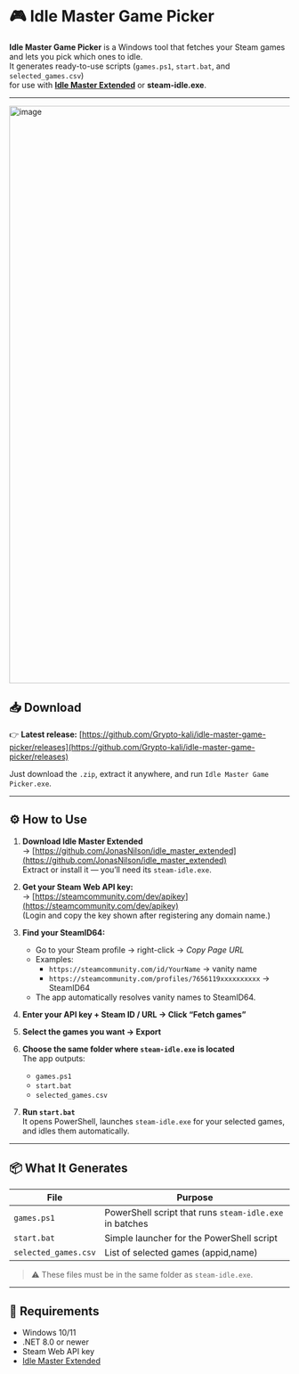 # 🎮 Idle Master Game Picker

**Idle Master Game Picker** is a Windows tool that fetches your Steam games and lets you pick which ones to idle.  
It generates ready-to-use scripts (`games.ps1`, `start.bat`, and `selected_games.csv`)  
for use with **[Idle Master Extended](https://github.com/JonasNilson/idle_master_extended)** or **steam-idle.exe**.

---
<img width="1909" height="1037" alt="image" src="https://github.com/user-attachments/assets/5ae2409b-ded9-4683-826c-1c20fc2a0511" />

## 📥 Download

👉 **Latest release:** [https://github.com/Grypto-kali/idle-master-game-picker/releases](https://github.com/Grypto-kali/idle-master-game-picker/releases)

Just download the `.zip`, extract it anywhere, and run `Idle Master Game Picker.exe`.

---

## ⚙️ How to Use

1. **Download Idle Master Extended**  
   → [https://github.com/JonasNilson/idle_master_extended](https://github.com/JonasNilson/idle_master_extended)  
   Extract or install it — you’ll need its `steam-idle.exe`.

2. **Get your Steam Web API key:**  
   → [https://steamcommunity.com/dev/apikey](https://steamcommunity.com/dev/apikey)  
   (Login and copy the key shown after registering any domain name.)

3. **Find your SteamID64:**  
   - Go to your Steam profile → right-click → *Copy Page URL*  
   - Examples:  
     - `https://steamcommunity.com/id/YourName` → vanity name  
     - `https://steamcommunity.com/profiles/7656119xxxxxxxxxx` → SteamID64  
   - The app automatically resolves vanity names to SteamID64.

4. **Enter your API key + Steam ID / URL → Click “Fetch games”**

5. **Select the games you want → Export**

6. **Choose the same folder where `steam-idle.exe` is located**  
   The app outputs:
   - `games.ps1`  
   - `start.bat`  
   - `selected_games.csv`

7. **Run `start.bat`**  
   It opens PowerShell, launches `steam-idle.exe` for your selected games, and idles them automatically.

---

## 📦 What It Generates

| File | Purpose |
|------|----------|
| `games.ps1` | PowerShell script that runs `steam-idle.exe` in batches |
| `start.bat` | Simple launcher for the PowerShell script |
| `selected_games.csv` | List of selected games (appid,name) |

> ⚠️ These files must be in the same folder as `steam-idle.exe`.

---

## 🧾 Requirements

- Windows 10/11  
- .NET 8.0 or newer  
- Steam Web API key  
- [Idle Master Extended](https://github.com/JonasNilson/idle_master_extended)  

